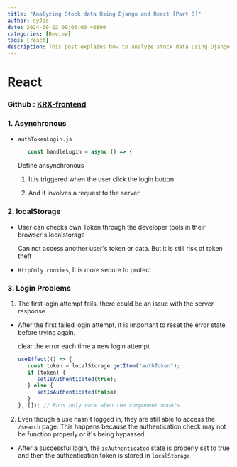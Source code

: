 ```yaml
---
title: "Analyzing Stock data Using Django and React [Part 3]"
author: syJoe
date: 2024-09-22 09:00:00 +0800
categories: [Review]
tags: [react]
description: This post explains how to analyze stock data using Django and React. Learn about natural language processing (NLP) and API usage.
---
```


# React

### Github : [KRX-frontend](https://github.com/syjoe02/Krx-frontend)

### 1. **Asynchronous**

- `authTokenLogin.js`

   ```js
      const handleLogin = async () => {
   ```

   Define ansynchronous
   
   1. It is triggered when the user click the login button

   2. And it involves a request to the server

### 2. **localStorage** 

- User can checks own Token through the developer tools in their browser's localstorage

   Can not access another user's token or data. But it is still risk of token theft

- `HttpOnly cookies`, It is more secure to protect

### 3. **Login Problems**

1. The first login attempt fails, there could be an issue with the server response

- After the first failed login attempt, it is important to reset the error state before trying again.

   clear the error each time a new login attempt

   ```js
   useEffect(() => {
      const token = localStorage.getItem("authToken");
      if (token) {
         setIsAuthenticated(true);
      } else {
         setIsAuthenticated(false);
      }
   }, []); // Runs only once when the component mounts
   ```

2. Even though a use hasn't logged in, they are still able to access the `/search` page. This happens because the authentication check may not be function properly or it's being bypassed.

- After a successful login, the `isAuthenticated` state is properly set to true and then the authentication token is stored in `localStorage`
